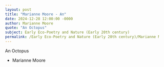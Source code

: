 ```yaml
---
layout: post
title: "Marianne Moore - An"
date: 2024-12-28 12:00:00 -0000
author: Marianne Moore
quote: "An Octopus"
subject: Early Eco-Poetry and Nature (Early 20th century)
permalink: /Early Eco-Poetry and Nature (Early 20th century)/Marianne Moore/Marianne Moore - An
---
```


An Octopus

- Marianne Moore
